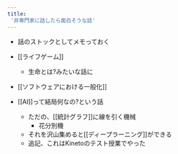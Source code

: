 ```yaml
---
title:
 '非専門家に話したら面白そうな話'
---
```


- 話のストックとしてメモっておく

- [[ライフゲーム]]
    - 生命とは?みたいな話に

- [[ソフトウェアにおける一般化]]

- [[AI]]って結局何なの?という話
    - ただの、[[統計グラフ]]に線を引く機械
        - 花分別機
    - それを沢山集めると[[ディープラーニング]]ができる
    - 追記、これはKinetoのテスト授業でやった
